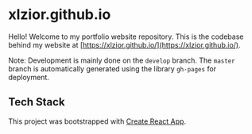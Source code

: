 # xlzior.github.io

Hello! Welcome to my portfolio website repository. This is the codebase behind my website at [https://xlzior.github.io/](https://xlzior.github.io/).

Note: Development is mainly done on the `develop` branch. The `master` branch is automatically generated using the library `gh-pages` for deployment.


## Tech Stack

This project was bootstrapped with [Create React App](https://github.com/facebook/create-react-app).
